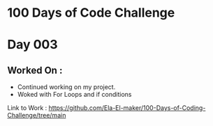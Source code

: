 # 100 Days of Code Challenge

# Day 003 

## Worked On :

- Continued working on my project.
- Woked with For Loops and if conditions

Link to Work : https://github.com/Ela-El-maker/100-Days-of-Coding-Challenge/tree/main